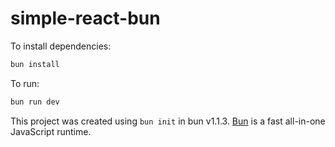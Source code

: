 # simple-react-bun

To install dependencies:

```bash
bun install
```

To run:

```bash
bun run dev
```

This project was created using `bun init` in bun v1.1.3. [Bun](https://bun.sh) is a fast all-in-one JavaScript runtime.
